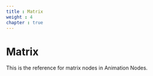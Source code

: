 ```yaml
---
title : Matrix
weight : 4
chapter : true
---
```


# Matrix

This is the reference for matrix nodes in Animation Nodes.
